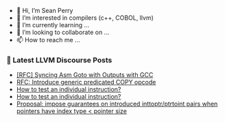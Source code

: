 - 👋 Hi, I’m Sean Perry
- 👀 I’m interested in compilers (c++, COBOL, llvm)
- 🌱 I’m currently learning ...
- 💞️ I’m looking to collaborate on ...
- 📫 How to reach me ...

<!---
s66perry/s66perry is a ✨ special ✨ repository because its `README.md` (this file) appears on your GitHub profile.
You can click the Preview link to take a look at your changes.
--->
### 📕 Latest LLVM Discourse Posts

<!-- DISCOURSE-LLVM:START -->
- [[RFC] Syncing Asm Goto with Outputs with GCC](https://discourse.llvm.org/t/rfc-syncing-asm-goto-with-outputs-with-gcc/65453#post_13)
- [RFC: Introduce generic predicated COPY opcode](https://discourse.llvm.org/t/rfc-introduce-generic-predicated-copy-opcode/68494#post_3)
- [How to test an individual instruction?](https://discourse.llvm.org/t/how-to-test-an-individual-instruction/68529#post_6)
- [How to test an individual instruction?](https://discourse.llvm.org/t/how-to-test-an-individual-instruction/68529#post_5)
- [Proposal: impose guarantees on introduced inttoptr/ptrtoint pairs when pointers have index type &lt; pointer size](https://discourse.llvm.org/t/proposal-impose-guarantees-on-introduced-inttoptr-ptrtoint-pairs-when-pointers-have-index-type-pointer-size/68526#post_16)
<!-- DISCOURSE-LLVM:END -->

